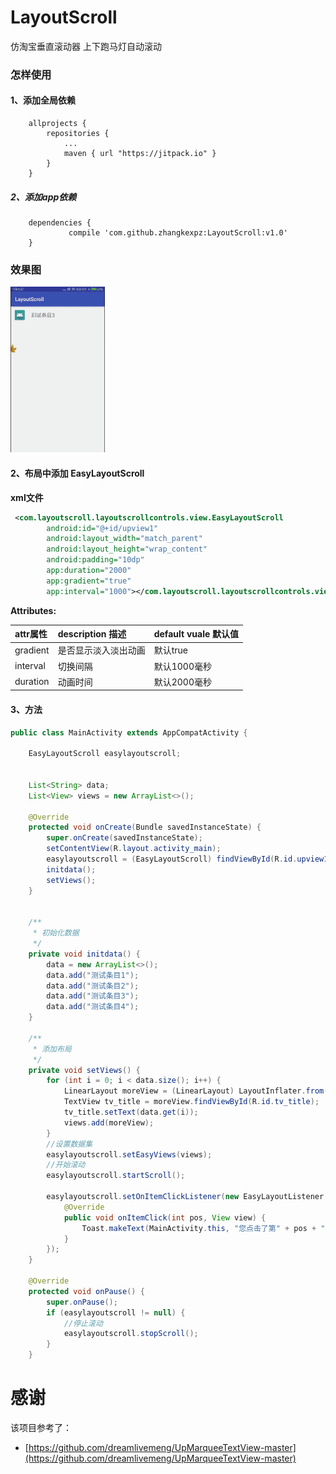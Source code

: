 # LayoutScroll
仿淘宝垂直滚动器 上下跑马灯自动滚动

### 怎样使用

#### 1、添加全局依赖<br>

```
    allprojects {
		repositories {
			...
			maven { url "https://jitpack.io" }
		}
	}
```


##### 2、添加app依赖

```
    dependencies {
	         compile 'com.github.zhangkexpz:LayoutScroll:v1.0'
	}
```


### 效果图  
<img src="/gif/one.gif" style="width: 30%;">



#### 2、布局中添加 EasyLayoutScroll <br>

**xml文件**

```xml
 <com.layoutscroll.layoutscrollcontrols.view.EasyLayoutScroll
        android:id="@+id/upview1"
        android:layout_width="match_parent"
        android:layout_height="wrap_content"
        android:padding="10dp"
        app:duration="2000"
        app:gradient="true"
        app:interval="1000"></com.layoutscroll.layoutscrollcontrols.view.EasyLayoutScroll>

```

**Attributes:**

|attr属性|description 描述|default vuale 默认值|
|:---|:---|:---|
|gradient|是否显示淡入淡出动画|默认true|
|interval|切换间隔|默认1000毫秒|
|duration|动画时间|默认2000毫秒|

#### 3、方法<br>

```java
public class MainActivity extends AppCompatActivity {

    EasyLayoutScroll easylayoutscroll;


    List<String> data;
    List<View> views = new ArrayList<>();

    @Override
    protected void onCreate(Bundle savedInstanceState) {
        super.onCreate(savedInstanceState);
        setContentView(R.layout.activity_main);
        easylayoutscroll = (EasyLayoutScroll) findViewById(R.id.upview1);
        initdata();
        setViews();
    }


    /**
     * 初始化数据
     */
    private void initdata() {
        data = new ArrayList<>();
        data.add("测试条目1");
        data.add("测试条目2");
        data.add("测试条目3");
        data.add("测试条目4");
    }

    /**
     * 添加布局
     */
    private void setViews() {
        for (int i = 0; i < data.size(); i++) {
            LinearLayout moreView = (LinearLayout) LayoutInflater.from(this).inflate(R.layout.item_view_single, null);
            TextView tv_title = moreView.findViewById(R.id.tv_title);
            tv_title.setText(data.get(i));
            views.add(moreView);
        }
        //设置数据集
        easylayoutscroll.setEasyViews(views);
        //开始滚动
        easylayoutscroll.startScroll();

        easylayoutscroll.setOnItemClickListener(new EasyLayoutListener.OnItemClickListener() {
            @Override
            public void onItemClick(int pos, View view) {
                Toast.makeText(MainActivity.this, "您点击了第" + pos + "条索引", Toast.LENGTH_SHORT).show();
            }
        });
    }

    @Override
    protected void onPause() {
        super.onPause();
        if (easylayoutscroll != null) {
            //停止滚动
            easylayoutscroll.stopScroll();
        }
    }
```

# 感谢
该项目参考了：

* [https://github.com/dreamlivemeng/UpMarqueeTextView-master](https://github.com/dreamlivemeng/UpMarqueeTextView-master)

